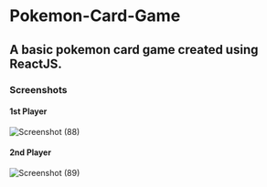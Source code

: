 # Pokemon-Card-Game

## A basic pokemon card game created using ReactJS.

### Screenshots

#### 1st Player
![Screenshot (88)](https://user-images.githubusercontent.com/44740658/78753315-36841280-7993-11ea-86a8-47473a64be45.png)

#### 2nd Player
![Screenshot (89)](https://user-images.githubusercontent.com/44740658/78753323-397f0300-7993-11ea-8e3e-a5c8b46a0165.png)
